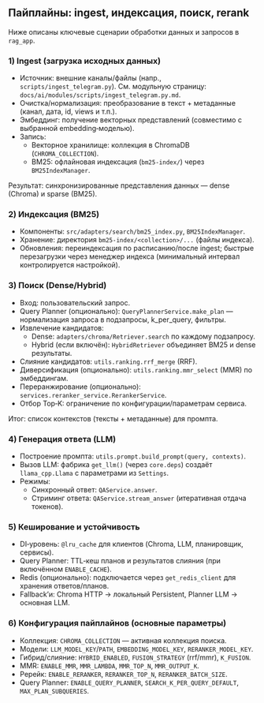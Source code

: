 ## Пайплайны: ingest, индексация, поиск, rerank

Ниже описаны ключевые сценарии обработки данных и запросов в `rag_app`.

### 1) Ingest (загрузка исходных данных)
- Источник: внешние каналы/файлы (напр., `scripts/ingest_telegram.py`). См. модульную страницу: `docs/ai/modules/scripts/ingest_telegram.py.md`.
- Очистка/нормализация: преобразование в текст + метаданные (канал, дата, id, views и т.п.).
- Эмбеддинг: получение векторных представлений (совместимо с выбранной embedding‑моделью).
- Запись:
  - Векторное хранилище: коллекция в ChromaDB (`CHROMA_COLLECTION`).
  - BM25: офлайновая индексация (`bm25-index/`) через `BM25IndexManager`.

Результат: синхронизированные представления данных — dense (Chroma) и sparse (BM25).

### 2) Индексация (BM25)
- Компоненты: `src/adapters/search/bm25_index.py`, `BM25IndexManager`.
- Хранение: директория `bm25-index/<collection>/...` (файлы индекса).
- Обновления: переиндексация по расписанию/после ingest; быстрые перезагрузки через менеджер индекса (минимальный интервал контролируется настройкой).

### 3) Поиск (Dense/Hybrid)
- Вход: пользовательский запрос.
- Query Planner (опционально): `QueryPlannerService.make_plan` — нормализация запроса в подзапросы, k_per_query, фильтры.
- Извлечение кандидатов:
  - Dense: `adapters/chroma/Retriever.search` по каждому подзапросу.
  - Hybrid (если включён): `HybridRetriever` объединяет BM25 и dense результаты.
- Слияние кандидатов: `utils.ranking.rrf_merge` (RRF).
- Диверсификация (опционально): `utils.ranking.mmr_select` (MMR) по эмбеддингам.
- Переранжирование (опционально): `services.reranker_service.RerankerService`.
- Отбор Top‑K: ограничение по конфигурации/параметрам сервиса.

Итог: список контекстов (тексты + метаданные) для промпта.

### 4) Генерация ответа (LLM)
- Построение промпта: `utils.prompt.build_prompt(query, contexts)`.
- Вызов LLM: фабрика `get_llm()` (через `core.deps`) создаёт `llama_cpp.Llama` с параметрами из `Settings`.
- Режимы:
  - Синхронный ответ: `QAService.answer`.
  - Стриминг ответа: `QAService.stream_answer` (итеративная отдача токенов).

### 5) Кеширование и устойчивость
- DI‑уровень: `@lru_cache` для клиентов (Chroma, LLM, планировщик, сервисы).
- Query Planner: TTL‑кеш планов и результатов слияния (при включённом `ENABLE_CACHE`).
- Redis (опционально): подключается через `get_redis_client` для хранения ответов/планов.
- Fallback’и: Chroma HTTP → локальный Persistent, Planner LLM → основная LLM.

### 6) Конфигурация пайплайнов (основные параметры)
- Коллекция: `CHROMA_COLLECTION` — активная коллекция поиска.
- Модели: `LLM_MODEL_KEY`/`PATH`, `EMBEDDING_MODEL_KEY`, `RERANKER_MODEL_KEY`.
- Гибрид/слияние: `HYBRID_ENABLED`, `FUSION_STRATEGY` (rrf/mmr), `K_FUSION`.
- MMR: `ENABLE_MMR`, `MMR_LAMBDA`, `MMR_TOP_N`, `MMR_OUTPUT_K`.
- Ререйк: `ENABLE_RERANKER`, `RERANKER_TOP_N`, `RERANKER_BATCH_SIZE`.
- Query Planner: `ENABLE_QUERY_PLANNER`, `SEARCH_K_PER_QUERY_DEFAULT`, `MAX_PLAN_SUBQUERIES`.


